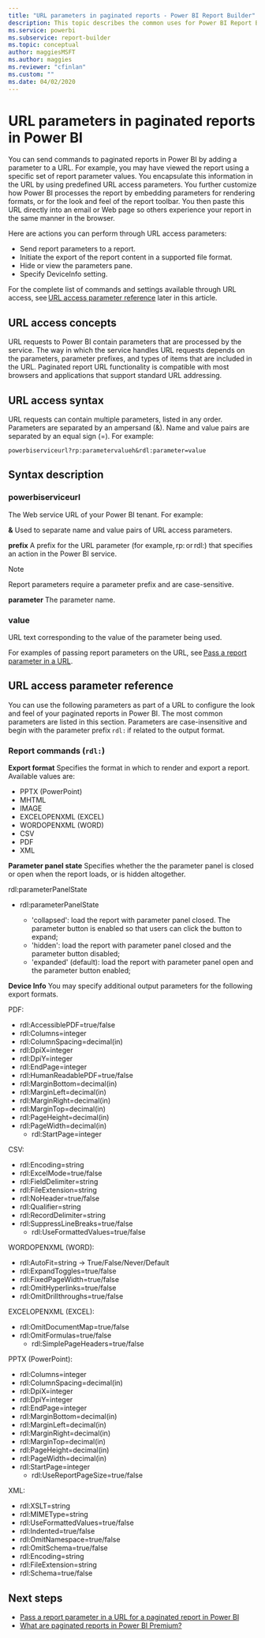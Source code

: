 ```yaml
---
title: "URL parameters in paginated reports - Power BI Report Builder"
description: This topic describes the common uses for Power BI Report Builder report parameters, the properties you can set, and much more.
ms.service: powerbi
ms.subservice: report-builder
ms.topic: conceptual
author: maggiesMSFT
ms.author: maggies
ms.reviewer: "cfinlan"
ms.custom: ""
ms.date: 04/02/2020
---
```


# URL parameters in paginated reports in Power BI

You can send commands to paginated reports in Power BI by adding a parameter to a URL. For example, you may have viewed the report using a specific set of report parameter values. You encapsulate this information in the URL by using predefined URL access parameters. You further customize how Power BI processes the report by embedding parameters for rendering formats, or for the look and feel of the report toolbar. You then paste this URL directly into an email or Web page so others experience your report in the same manner in the browser. 

Here are actions you can perform through URL access parameters: 

- Send report parameters to a report. 
- Initiate the export of the report content in a supported file format. 
- Hide or view the parameters pane. 
- Specify DeviceInfo setting. 

For the complete list of commands and settings available through URL access, see [URL access parameter reference](#url-access-parameter-reference) later in this article. 

## URL access concepts 

URL requests to Power BI contain parameters that are processed by the service. The way in which the service handles URL requests depends on the parameters, parameter prefixes, and types of items that are included in the URL. Paginated report URL functionality is compatible with most browsers and applications that support standard URL addressing. 

## URL access syntax 

URL requests can contain multiple parameters, listed in any order. Parameters are separated by an ampersand (&). Name and value pairs are separated by an equal sign (=). For example:

```
powerbiserviceurl?rp:parametervalueh&rdl:parameter=value  
```

## Syntax description 

### powerbiserviceurl 

The Web service URL of your Power BI tenant. For example: 

**&**
Used to separate name and value pairs of URL access parameters.

**prefix**
A prefix for the URL parameter (for example, rp: or rdl:) that specifies an action in the Power BI service. 

> [!NOTE]
> Report parameters require a parameter prefix and are case-sensitive. 

**parameter** 
The parameter name. 

### value 

URL text corresponding to the value of the parameter being used. 

For examples of passing report parameters on the URL, see [Pass a report parameter in a URL](report-builder-url-pass-parameters.md).

## URL access parameter reference

You can use the following parameters as part of a URL to configure the look and feel of your paginated reports in Power BI. The most common parameters are listed in this section. Parameters are case-insensitive and begin with the parameter prefix `rdl:` if related to the output format.  

### Report commands (`rdl:`) 

**Export format**
Specifies the format in which to render and export a report. Available values are:
 
- PPTX (PowerPoint)
- MHTML 
- IMAGE 
- EXCELOPENXML (EXCEL) 
- WORDOPENXML (WORD) 
- CSV 
- PDF 
- XML 

**Parameter panel state**
Specifies whether the the parameter panel is closed or open when the report loads, or is hidden altogether.

rdl:parameterPanelState
-	rdl:parameterPanelState

    - 'collapsed': load the report with parameter panel closed. The parameter button is enabled so that users can click the button to expand;
    - 'hidden': load the report with parameter panel closed and the parameter button disabled;
    - 'expanded' (default): load the report with parameter panel open and the parameter button enabled;

**Device Info**
You may specify additional output parameters for the following export formats. 

PDF:

- rdl:AccessiblePDF=true/false
- rdl:Columns=integer
- rdl:ColumnSpacing=decimal(in)
- rdl:DpiX=integer
- rdl:DpiY=integer
- rdl:EndPage=integer
- rdl:HumanReadablePDF=true/false
- rdl:MarginBottom=decimal(in)
- rdl:MarginLeft=decimal(in)
- rdl:MarginRight=decimal(in)
- rdl:MarginTop=decimal(in)
- rdl:PageHeight=decimal(in)
- rdl:PageWidth=decimal(in)
    - rdl:StartPage=integer
    
CSV:

- rdl:Encoding=string
- rdl:ExcelMode=true/false
- rdl:FieldDelimiter=string
- rdl:FileExtension=string
- rdl:NoHeader=true/false
- rdl:Qualifier=string
- rdl:RecordDelimiter=string
- rdl:SuppressLineBreaks=true/false
    - rdl:UseFormattedValues=true/false
    
WORDOPENXML (WORD):

- rdl:AutoFit=string -> True/False/Never/Default
- rdl:ExpandToggles=true/false
- rdl:FixedPageWidth=true/false
- rdl:OmitHyperlinks=true/false
- rdl:OmitDrillthroughs=true/false

EXCELOPENXML (EXCEL):

- rdl:OmitDocumentMap=true/false
- rdl:OmitFormulas=true/false
    - rdl:SimplePageHeaders=true/false
    
PPTX (PowerPoint):
 
- rdl:Columns=integer
- rdl:ColumnSpacing=decimal(in)
- rdl:DpiX=integer
- rdl:DpiY=integer
- rdl:EndPage=integer
- rdl:MarginBottom=decimal(in)
- rdl:MarginLeft=decimal(in)
- rdl:MarginRight=decimal(in)
- rdl:MarginTop=decimal(in)
- rdl:PageHeight=decimal(in)
- rdl:PageWidth=decimal(in)
- rdl:StartPage=integer
    - rdl:UseReportPageSize=true/false

XML:

- rdl:XSLT=string
- rdl:MIMEType=string
- rdl:UseFormattedValues=true/false
- rdl:Indented=true/false
- rdl:OmitNamespace=true/false
- rdl:OmitSchema=true/false
- rdl:Encoding=string
- rdl:FileExtension=string
- rdl:Schema=true/false

## Next steps

- [Pass a report parameter in a URL for a paginated report in Power BI](report-builder-url-pass-parameters.md)
- [What are paginated reports in Power BI Premium?](paginated-reports-report-builder-power-bi.md)
